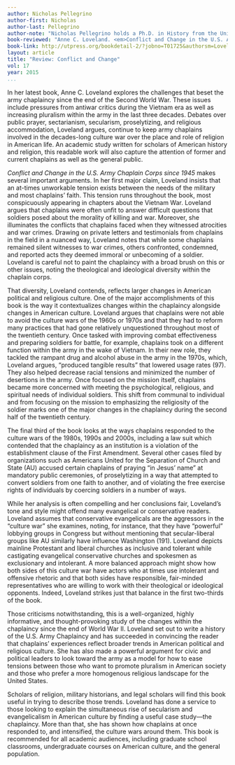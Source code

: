 ---
author: Nicholas Pellegrino
author-first: Nicholas
author-last: Pellegrino
author-note: "Nicholas Pellegrino holds a Ph.D. in History from the University of Nevada, Las Vegas."
book-reviewed: "Anne C. Loveland. <em>Conflict and Change in the U.S. Army Chaplain Corps since 1945</em>. Knoxville, Tennessee: The University of Tennessee Press, 2014.  xvii + 349 pp. ISBN 978-1-62190-012-2."
book-link: http://utpress.org/bookdetail-2/?jobno=T01725&authorsm=Loveland,%20Anne%20C.
layout: article
title: "Review: Conflict and Change"
vol: 17
year: 2015
...In her latest book, Anne C. Loveland explores the challenges that beset the army chaplaincy since the end of the Second World War. These issues include pressures from antiwar critics during the Vietnam era as well as increasing pluralism within the army in the last three decades. Debates over public prayer, sectarianism, secularism, proselytizing, and religious accommodation, Loveland argues, continue to keep army chaplains involved in the decades-long culture war over the place and role of religion in American life. An academic study written for scholars of American history and religion, this readable work will also capture the attention of former and current chaplains as well as the general public. *Conflict and Change in the U.S. Army Chaplain Corps since 1945* makes several important arguments. In her first major claim, Loveland insists that an at-times unworkable tension exists between the needs of the military and most chaplains’ faith. This tension runs throughout the book, most conspicuously appearing in chapters about the Vietnam War. Loveland argues that chaplains were often unfit to answer difficult questions that soldiers posed about the morality of killing and war. Moreover, she illuminates the conflicts that chaplains faced when they witnessed atrocities and war crimes. Drawing on private letters and testimonials from chaplains in the field in a nuanced way, Loveland notes that while some chaplains remained silent witnesses to war crimes, others confronted, condemned, and reported acts they deemed immoral or unbecoming of a soldier. Loveland is careful not to paint the chaplaincy with a broad brush on this or other issues, noting the theological and ideological diversity within the chaplain corps. That diversity, Loveland contends, reflects larger changes in American political and religious culture. One of the major accomplishments of this book is the way it contextualizes changes within the chaplaincy alongside changes in American culture. Loveland argues that chaplains were not able to avoid the culture wars of the 1960s or 1970s and that they had to reform many practices that had gone relatively unquestioned throughout most of the twentieth century. Once tasked with improving combat effectiveness and preparing soldiers for battle, for example, chaplains took on a different function within the army in the wake of Vietnam. In their new role, they tackled the rampant drug and alcohol abuse in the army in the 1970s, which, Loveland argues, “produced tangible results” that lowered usage rates (97). They also helped decrease racial tensions and minimized the number of desertions in the army. Once focused on the mission itself, chaplains became more concerned with meeting the psychological, religious, and spiritual needs of individual soldiers. This shift from communal to individual and from focusing on the mission to emphasizing the religiosity of the soldier marks one of the major changes in the chaplaincy during the second half of the twentieth century.The final third of the book looks at the ways chaplains responded to the culture wars of the 1980s, 1990s and 2000s, including a law suit which contended that the chaplaincy as an institution is a violation of the establishment clause of the First Amendment. Several other cases filed by organizations such as Americans United for the Separation of Church and State (AU) accused certain chaplains of praying “in Jesus’ name” at mandatory public ceremonies, of proselytizing in a way that attempted to convert soldiers from one faith to another, and of violating the free exercise rights of individuals by coercing soldiers in a number of ways. While her analysis is often compelling and her conclusions fair, Loveland’s tone and style might offend many evangelical or conservative readers. Loveland assumes that conservative evangelicals are the aggressors in the “culture war” she examines, noting, for instance, that they have “powerful” lobbying groups in Congress but without mentioning that secular-liberal groups like AU similarly have influence Washington (191). Loveland depicts mainline Protestant and liberal churches as inclusive and tolerant while castigating evangelical conservative churches and spokesmen as exclusionary and intolerant. A more balanced approach might show how both sides of this culture war have actors who at times use intolerant and offensive rhetoric and that both sides have responsible, fair-minded representatives who are willing to work with their theological or ideological opponents. Indeed, Loveland strikes just that balance in the first two-thirds of the book. Those criticisms notwithstanding, this is a well-organized, highly informative, and thought-provoking study of the changes within the chaplaincy since the end of World War II. Loveland set out to write a history of the U.S. Army Chaplaincy and has succeeded in convincing the reader that chaplains’ experiences reflect broader trends in American political and religious culture. She has also made a powerful argument for civic and political leaders to look toward the army as a model for how to ease tensions between those who want to promote pluralism in American society and those who prefer a more homogenous religious landscape for the United States. Scholars of religion, military historians, and legal scholars will find this book useful in trying to describe those trends. Loveland has done a service to those looking to explain the simultaneous rise of secularism and evangelicalism in American culture by finding a useful case study—the chaplaincy. More than that, she has shown how chaplains at once responded to, and intensified, the culture wars around them. This book is recommended for all academic audiences, including graduate school classrooms, undergraduate courses on American culture, and the general population. 